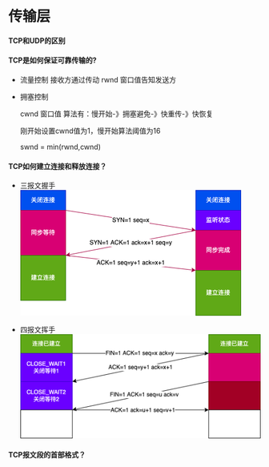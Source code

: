 # 传输层



#### TCP和UDP的区别



#### TCP是如何保证可靠传输的?

- 流量控制
  接收方通过传动 rwnd 窗口值告知发送方

- 拥塞控制
  
  cwnd 窗口值
  算法有：慢开始-》拥塞避免-》快重传-》快恢复

  刚开始设置cwnd值为1，慢开始算法阈值为16
  

  swnd = min(rwnd,cwnd)

#### TCP如何建立连接和释放连接？

- 三报文握手
  ![三报文握手](../../image/TCP三报文握手.png)
  
- 四报文挥手
  ![四报文挥手](../../image/TCP四报文挥手.png)

#### TCP报文段的首部格式？


